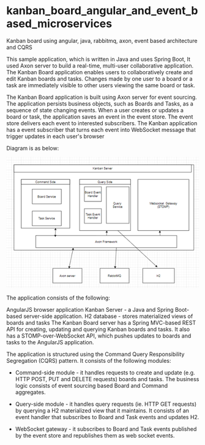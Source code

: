 # kanban_board_angular_and_event_based_microservices
Kanban board using angular, java, rabbitmq, axon, event based architecture and CQRS

This sample application, which is written in Java and uses Spring Boot, It used Axon server to build a real-time, multi-user collaborative application. The Kanban Board application enables users to collaboratively create and edit Kanban boards and tasks. Changes made by one user to a board or a task are immediately visible to other users viewing the same board or task.

The Kanban Board application is built using Axon server for event sourcing. The application persists business objects, such as Boards and Tasks, as a sequence of state changing events. When a user creates or updates a board or task, the application saves an event in the event store. The event store delivers each event to interested subscribers. The Kanban application has a event subscriber that turns each event into WebSocket message that trigger updates in each user's browser

Diagram is as below:

![](https://github.com/tushargoel86/kanban_board_angular_and_event_based_microservices/blob/master/kanban_server_design.PNG)

The application consists of the following:

AngularJS browser application
Kanban Server - a Java and Spring Boot-based server-side application.
H2 database - stores materialized views of boards and tasks
The Kanban Board server has a Spring MVC-based REST API for creating, updating and querying Kanban boards and tasks. It also has a STOMP-over-WebSocket API, which pushes updates to boards and tasks to the AngularJS application.


The application is structured using the Command Query Responsibility Segregation (CQRS) pattern. It consists of the following modules:

* Command-side module - it handles requests to create and update (e.g. HTTP POST, PUT and DELETE requests) boards and tasks. The business logic consists of event sourcing based Board and Command aggregates.

* Query-side module - it handles query requests (ie. HTTP GET requests) by querying a H2 materialized view that it maintains. It consists of an event handler that subscribes to Board and Task events and updates H2.

* WebSocket gateway - it subscribes to Board and Task events published by the event store and republishes them as web socket events.
